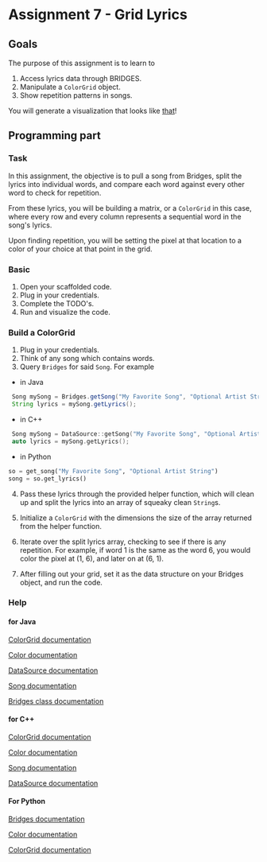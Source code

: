 Assignment 7 - Grid Lyrics
==========================

Goals
-----

The purpose of this assignment is to learn to
1. Access lyrics data through BRIDGES.
2. Manipulate a `ColorGrid` object.
3. Show repetition patterns in songs.

You will generate a visualization that looks like [that](http://bridges-cs.herokuapp.com/assignments/7/bridges_workshop)!


Programming part
----------------

### Task

In this assignment, the objective is to pull a song from Bridges, split the lyrics into 
 individual words, and compare each word against every other word to check for repetition.

 From these lyrics, you will be building a matrix, or a `ColorGrid` in this case, where every row and 
 every column represents a sequential word in the song's lyrics.

 Upon finding repetition, you will be setting the pixel at that location to a color 
 of your choice at that point in the grid.

### Basic

1. Open your scaffolded code.
2. Plug in your credentials.
3. Complete the TODO's.
4. Run and visualize the code.

### Build a ColorGrid 

1. Plug in your credentials.
2. Think of any song which contains words.
3. Query `Bridges` for said `Song`. For example
  - in Java
   ```Java
	Song mySong = Bridges.getSong("My Favorite Song", "Optional Artist String");	
	String lyrics = mySong.getLyrics();
   ```
   - in C++
   ```C++
	Song mySong = DataSource::getSong("My Favorite Song", "Optional Artist String");	
	auto lyrics = mySong.getLyrics();
   ```
   - in Python
   ```python
   so = get_song("My Favorite Song", "Optional Artist String")
   song = so.get_lyrics()
   ```
4. Pass these lyrics through the provided helper function, which will clean up and split the
 lyrics into an array of squeaky clean `String`s.

5. Initialize a `ColorGrid` with the dimensions the size of the array returned from the helper function.

6. Iterate over the split lyrics array, checking to see if there is any repetition. For example, if 
 word 1 is the same as the word 6, you would color the pixel at (1, 6), and later on at (6, 1).

7. After filling out your grid, set it as the data structure on your Bridges object, and run the code.


### Help

#### for Java

[ColorGrid documentation](http://bridgesuncc.github.io/doc/java-api/current/html/classbridges_1_1base_1_1_color_grid.html)

[Color documentation](http://bridgesuncc.github.io/doc/java-api/current/html/classbridges_1_1base_1_1_color.html)


[DataSource documentation](http://bridgesuncc.github.io/doc/java-api/current/html/classbridges_1_1connect_1_1_data_source.html)

[Song documentation](http://bridgesuncc.github.io/doc/java-api/current/html/classbridges_1_1data__src__dependent_1_1_song.html)

[Bridges class documentation](http://bridgesuncc.github.io/doc/java-api/current/html/namespacebridges_1_1base.html)

#### for C++

[ColorGrid documentation](http://bridgesuncc.github.io/doc/cxx-api/current/html/classbridges_1_1datastructure_1_1_color_grid.html)

[Color documentation](http://bridgesuncc.github.io/doc/cxx-api/current/html/classbridges_1_1datastructure_1_1_color.html)

[Song documentation](http://bridgesuncc.github.io/doc/cxx-api/current/html/classbridges_1_1dataset_1_1_song.html)

[DataSource documentation](http://bridgesuncc.github.io/doc/cxx-api/current/html/classbridges_1_1_data_source.html)

#### For Python
[Bridges documentation](http://bridgesuncc.github.io/doc/python-api/current/html/classbridges_1_1bridges_1_1_bridges.html)

[Color documentation](http://bridgesuncc.github.io/doc/python-api/current/html/classbridges_1_1color_1_1_color.html)

[ColorGrid documentation](http://bridgesuncc.github.io/doc/python-api/current/html/classbridges_1_1color__grid_1_1_color_grid.html)
